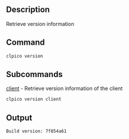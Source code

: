 ## Description

Retrieve version information

## Command

```sh
clpico version
```

## Subcommands
[client](client) - Retrieve version information of the client

```sh
clpico version client
```

## Output


```console
Build version: 7f854a61
```
